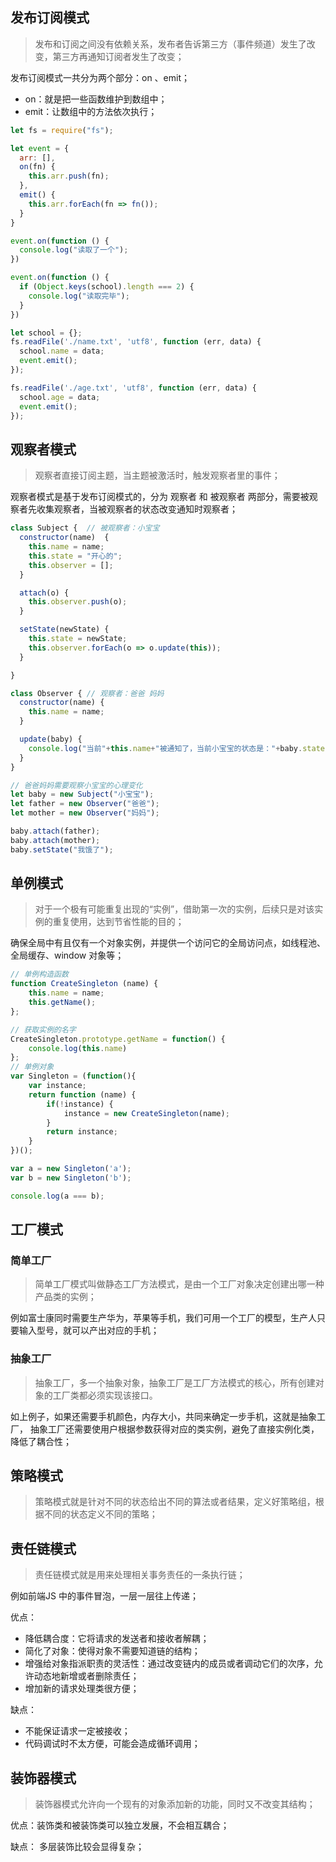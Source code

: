 ## 发布订阅模式

> 发布和订阅之间没有依赖关系，发布者告诉第三方（事件频道）发生了改变，第三方再通知订阅者发生了改变；

发布订阅模式一共分为两个部分：on 、emit；

- on：就是把一些函数维护到数组中；
- emit：让数组中的方法依次执行；

```javascript
let fs = require("fs");

let event = {
  arr: [],
  on(fn) {
    this.arr.push(fn);
  },
  emit() {
    this.arr.forEach(fn => fn());
  }
}

event.on(function () {
  console.log("读取了一个");
})

event.on(function () {
  if (Object.keys(school).length === 2) {
    console.log("读取完毕");
  }
})

let school = {};
fs.readFile('./name.txt', 'utf8', function (err, data) {
  school.name = data;
  event.emit();
});

fs.readFile('./age.txt', 'utf8', function (err, data) {
  school.age = data;
  event.emit();
});
```

## 观察者模式

> 观察者直接订阅主题，当主题被激活时，触发观察者里的事件；

观察者模式是基于发布订阅模式的，分为 观察者 和 被观察者 两部分，需要被观察者先收集观察者，当被观察者的状态改变通知时观察者；

```javascript
class Subject {  // 被观察者：小宝宝
  constructor(name)  {
    this.name = name;
    this.state = "开心的";
    this.observer = [];
  }

  attach(o) {
    this.observer.push(o);
  }

  setState(newState) {
    this.state = newState;
    this.observer.forEach(o => o.update(this));
  }

}

class Observer { // 观察者：爸爸 妈妈
  constructor(name) {
    this.name = name;
  }

  update(baby) {
    console.log("当前"+this.name+"被通知了，当前小宝宝的状态是："+baby.state);
  }
}

// 爸爸妈妈需要观察小宝宝的心理变化
let baby = new Subject("小宝宝");
let father = new Observer("爸爸");
let mother = new Observer("妈妈");

baby.attach(father);
baby.attach(mother);
baby.setState("我饿了");
```

## 单例模式

> 对于一个极有可能重复出现的“实例”，借助第一次的实例，后续只是对该实例的重复使用，达到节省性能的目的；

确保全局中有且仅有一个对象实例，并提供一个访问它的全局访问点，如线程池、全局缓存、window 对象等；

```javascript
// 单例构造函数
function CreateSingleton (name) {
    this.name = name;
    this.getName();
};

// 获取实例的名字
CreateSingleton.prototype.getName = function() {
    console.log(this.name)
};
// 单例对象
var Singleton = (function(){
    var instance;
    return function (name) {
        if(!instance) {
            instance = new CreateSingleton(name);
        }
        return instance;
    }
})();

var a = new Singleton('a');
var b = new Singleton('b');

console.log(a === b);
```

## 工厂模式

### 简单工厂

> 简单工厂模式叫做静态工厂方法模式，是由一个工厂对象决定创建出哪一种产品类的实例；

例如富士康同时需要生产华为，苹果等手机，我们可用一个工厂的模型，生产人只要输入型号，就可以产出对应的手机；

### 抽象工厂

> 抽象工厂，多一个抽象对象，抽象工厂是工厂方法模式的核心，所有创建对象的工厂类都必须实现该接口。

 如上例子，如果还需要手机颜色，内存大小，共同来确定一步手机，这就是抽象工厂， 抽象工厂还需要使用户根据参数获得对应的类实例，避免了直接实例化类，降低了耦合性；

## 策略模式

> 策略模式就是针对不同的状态给出不同的算法或者结果，定义好策略组，根据不同的状态定义不同的策略；

## 责任链模式

> 责任链模式就是用来处理相关事务责任的一条执行链；

例如前端JS 中的事件冒泡，一层一层往上传递；

优点：

- 降低耦合度：它将请求的发送者和接收者解耦；
- 简化了对象：使得对象不需要知道链的结构；
- 增强给对象指派职责的灵活性：通过改变链内的成员或者调动它们的次序，允许动态地新增或者删除责任；
- 增加新的请求处理类很方便；

缺点：

- 不能保证请求一定被接收；
- 代码调试时不太方便，可能会造成循环调用；

## 装饰器模式

> 装饰器模式允许向一个现有的对象添加新的功能，同时又不改变其结构；

优点：装饰类和被装饰类可以独立发展，不会相互耦合；

缺点： 多层装饰比较会显得复杂；